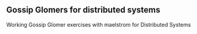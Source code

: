 ## Gossip Glomers for distributed systems

Working Gossip Glomer exercises with maelstrom for Distributed Systems